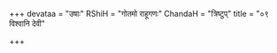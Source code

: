 +++
devataa = "उषाः"
RShiH = "गोतमो राहूगणः"
ChandaH = "त्रिष्टुप्"
title = "०९ विश्वानि देवी"

+++
